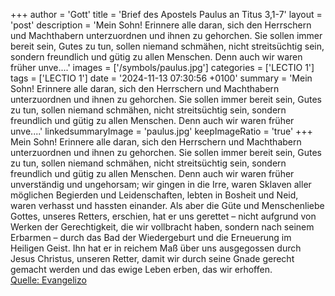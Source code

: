 +++
author = 'Gott'
title = 'Brief des Apostels Paulus an Titus 3,1-7'
layout = 'post'
description = 'Mein Sohn! Erinnere alle daran, sich den Herrschern und Machthabern unterzuordnen und ihnen zu gehorchen. Sie sollen immer bereit sein, Gutes zu tun, sollen niemand schmähen, nicht streitsüchtig sein, sondern freundlich und gütig zu allen Menschen. Denn auch wir waren früher unve....'
images = ['/symbols/paulus.jpg']
categories = ['LECTIO 1']
tags = ['LECTIO 1']
date = '2024-11-13 07:30:56 +0100'
summary = 'Mein Sohn! Erinnere alle daran, sich den Herrschern und Machthabern unterzuordnen und ihnen zu gehorchen. Sie sollen immer bereit sein, Gutes zu tun, sollen niemand schmähen, nicht streitsüchtig sein, sondern freundlich und gütig zu allen Menschen. Denn auch wir waren früher unve....'
linkedsummaryImage = 'paulus.jpg'
keepImageRatio = 'true'
+++
Mein Sohn! Erinnere alle daran, sich den Herrschern und Machthabern unterzuordnen und ihnen zu gehorchen. Sie sollen immer bereit sein, Gutes zu tun,
sollen niemand schmähen, nicht streitsüchtig sein, sondern freundlich und gütig zu allen Menschen.
Denn auch wir waren früher unverständig und ungehorsam; wir gingen in die Irre, waren Sklaven aller möglichen Begierden und Leidenschaften, lebten in Bosheit und Neid, waren verhasst und hassten einander.<!--more-->
Als aber die Güte und Menschenliebe Gottes, unseres Retters, erschien,
hat er uns gerettet – nicht aufgrund von Werken der Gerechtigkeit, die wir vollbracht haben, sondern nach seinem Erbarmen – durch das Bad der Wiedergeburt und die Erneuerung im Heiligen Geist.
Ihn hat er in reichem Maß über uns ausgegossen durch Jesus Christus, unseren Retter,
damit wir durch seine Gnade gerecht gemacht werden und das ewige Leben erben, das wir erhoffen.<br> [Quelle: Evangelizo](https://evangeliumtagfuertag.org/DE/gospel)
